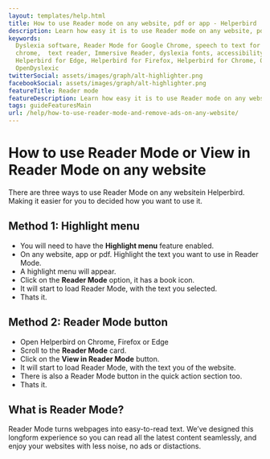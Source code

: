 ```yaml
---
layout: templates/help.html
title: How to use Reader mode on any website, pdf or app - Helperbird
description: Learn how easy it is to use Reader mode on any website, pdf or app.
keywords:
  Dyslexia software, Reader Mode for Google Chrome, speech to text for chrome, Text to speech for
  chrome,  text reader, Immersive Reader, dyslexia fonts, accessibility software, dyslexia software,
  Helperbird for Edge, Helperbird for Firefox, Helperbird for Chrome, Opendyslexic for Chrome,
  OpenDyslexic
twitterSocial: assets/images/graph/alt-highlighter.png
facebookSocial: assets/images/graph/alt-highlighter.png
featureTitle: Reader mode
featureDescription: Learn how easy it is to use Reader mode on any website, pdf or app.
tags: guideFeaturesMain
url: /help/how-to-use-reader-mode-and-remove-ads-on-any-website/
---
```


# How to use Reader Mode or **View in Reader Mode** on any website

There are three ways to use Reader Mode on any websitein Helperbird. Making it easier for you to
decided how you want to use it.

## Method 1: Highlight menu

- You will need to have the **Highlight menu** feature enabled.
- On any website, app or pdf. Highlight the text you want to use in Reader Mode.
- A highlight menu will appear.
- Click on the **Reader Mode** option, it has a book icon.
- It will start to load Reader Mode, with the text you selected.
- Thats it.

## Method 2: Reader Mode button

- Open Helperbird on Chrome, Firefox or Edge
- Scroll to the **Reader Mode** card.
- Click on the **View in Reader Mode** button.
- It will start to load Reader Mode, with the text you of the website.
- There is also a Reader Mode button in the quick action section too.
- Thats it.

## What is Reader Mode?

Reader Mode turns webpages into easy-to-read text. We’ve designed this longform experience so you
can read all the latest content seamlessly, and enjoy your websites with less noise, no ads or
distactions.
